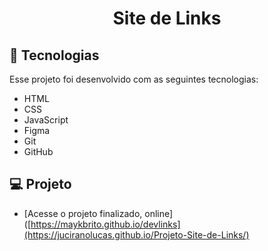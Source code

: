 <h1 align="center"> Site de Links </h1>

## :rocket: Tecnologias
Esse projeto foi desenvolvido com as seguintes tecnologias: 
- HTML
- CSS
- JavaScript
- Figma
- Git
- GitHub

## :computer: Projeto

- [Acesse o projeto finalizado, online]([https://maykbrito.github.io/devlinks](https://juciranolucas.github.io/Projeto-Site-de-Links/)

